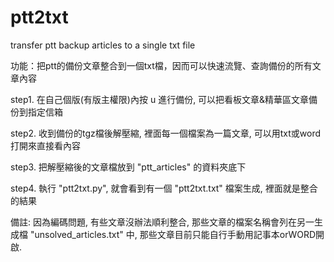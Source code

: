 # ptt2txt
transfer ptt backup articles to a single txt file

功能：把ptt的備份文章整合到一個txt檔，因而可以快速流覽、查詢備份的所有文章內容

step1. 在自己個版(有版主權限)內按 u 進行備份, 可以把看板文章&精華區文章備份到指定信箱

step2. 收到備份的tgz檔後解壓縮, 裡面每一個檔案為一篇文章, 可以用txt或word打開來直接看內容

step3. 把解壓縮後的文章檔放到 "ptt_articles" 的資料夾底下

step4. 執行 "ptt2txt.py", 就會看到有一個 "ptt2txt.txt" 檔案生成, 裡面就是整合的結果

備註: 因為編碼問題, 有些文章沒辦法順利整合, 那些文章的檔案名稱會列在另一生成檔 "unsolved_articles.txt" 中, 那些文章目前只能自行手動用記事本orWORD開啟.
